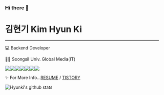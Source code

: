 ### Hi there 👋


# 김현기 Kim Hyun Ki
--- 

💻 Backend Developer

👨‍🎓 Soongsil Univ. Global Media(IT)

<img src="https://img.shields.io/badge/Spring-6DB33F?style=flat&logo=Spring&logoColor=white"/><img src="https://img.shields.io/badge/SpringBoot-6DB33F?style=flat&logo=SpringBoot&logoColor=white"/><img src="https://img.shields.io/badge/Node.js-339933?style=flat&logo=Node.js&logoColor=white"/><img src="https://img.shields.io/badge/Python-3776AB?style=flat&logo=Python&logoColor=white"><img src="https://img.shields.io/badge/MySQL-4479A1?style=flat&logo=MySQL&logoColor=white"/><img src="https://img.shields.io/badge/Oracle-F80000?style=flat&logo=Oracle&logoColor=white"/><img src="https://img.shields.io/badge/PostgreSQL-4169E1?style=flat&logo=PostgreSQL&logoColor=white"/>


✨ For More Info...[RESUME](https://pacific-pin-cab.notion.site/a0911ac04ed94ed58d696cd8473016de)  / [TISTORY](https://hyunki-code.tistory.com)

![Hyunki's github stats](https://github-readme-stats.vercel.app/api?username=MyunDev&show_icons=true)
<!--
[![Hyunki's github stats](https://github-readme-stats.vercel.app/api/top-langs/?username=MyunDev&show_icons=true&hide_border=true&title_color=004386&icon_color=004386&layout=compact)](https://github.com/MyunDev)
-->

<!--
**MyunDev/MyunDev** is a ✨ _special_ ✨ repository because its `README.md` (this file) appears on your GitHub profile.

Here are some ideas to get you started:

- 🔭 I’m currently working on ...
- 🌱 I’m currently learning ...
- 👯 I’m looking to collaborate on ...
- 🤔 I’m looking for help with ...
- 💬 Ask me about ...
- 📫 How to reach me: ...
- 😄 Pronouns: ...
- ⚡ Fun fact: ...
-->

